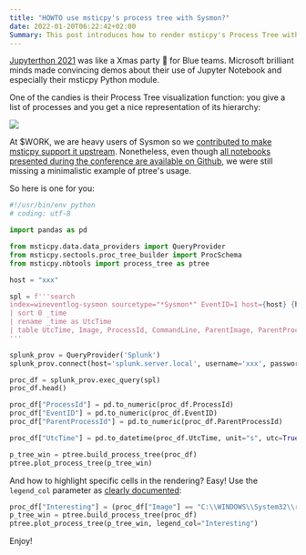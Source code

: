 ```yaml
---
title: "HOWTO use msticpy's process tree with Sysmon?"
date: 2022-01-20T06:22:42+02:00
Summary: This post introduces how to render msticpy's Process Tree with Sysmon telemetry.
---
```


[Jupyterthon 2021](https://infosecjupyterthon.com/introduction.html) was like a Xmas party 🎄 for Blue teams. Microsoft brilliant minds made convincing demos about their use of Jupyter Notebook and especially their msticpy Python module.

One of the candies is their Process Tree visualization function: you give a list of processes and you get a nice representation of its hierarchy:

![](/images/9dc9a604a23586b7b5d52f340aa070d0da7f23e3.png)

At $WORK, we are heavy users of Sysmon so we [contributed to make msticpy support it upstream](https://github.com/microsoft/msticpy/pull/267). Nonetheless, even though [all notebooks presented during the conference are available on Github](https://github.com/OTRF/infosec-jupyterthon/tree/master/workshops/2021), we were still missing a minimalistic example of ptree's usage.

So here is one for you:

```python
#!/usr/bin/env python
# coding: utf-8

import pandas as pd

from msticpy.data.data_providers import QueryProvider
from msticpy.sectools.proc_tree_builder import ProcSchema
from msticpy.nbtools import process_tree as ptree

host = "xxx"

spl = f'''search 
index=wineventlog-sysmon sourcetype="*Sysmon*" EventID=1 host={host} {host}
| sort 0 _time
| rename _time as UtcTime
| table UtcTime, Image, ProcessId, CommandLine, ParentImage, ParentProcessId, LogonId, ParentCommandLine, Computer, EventID
'''

splunk_prov = QueryProvider('Splunk')
splunk_prov.connect(host='splunk.server.local', username='xxx', password="xxx")

proc_df = splunk_prov.exec_query(spl)
proc_df.head()

proc_df["ProcessId"] = pd.to_numeric(proc_df.ProcessId)
proc_df["EventID"] = pd.to_numeric(proc_df.EventID)
proc_df["ParentProcessId"] = pd.to_numeric(proc_df.ParentProcessId)

proc_df["UtcTime"] = pd.to_datetime(proc_df.UtcTime, unit="s", utc=True)

p_tree_win = ptree.build_process_tree(proc_df)
ptree.plot_process_tree(p_tree_win)
```

And how to highlight specific cells in the rendering? Easy! Use the `legend_col` parameter as [clearly documented](https://msticpy.readthedocs.io/en/latest/visualization/ProcessTree.html?highlight=processtree#process-tree-plotting-syntax):

```python
proc_df["Interesting"] = (proc_df["Image"] == "C:\\WINDOWS\\System32\\rundll32.exe").astype(int)
p_tree_win = ptree.build_process_tree(proc_df)
ptree.plot_process_tree(p_tree_win, legend_col="Interesting")
```

Enjoy!

